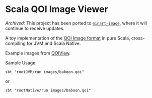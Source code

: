 # Scala QOI Image Viewer

*Archived:* This project has been ported to [`minart-image`](https://github.com/JD557/minart), where it will continue to receive updates.

A toy implementation of the [QOI Image format](https://qoiformat.org/) in pure Scala, cross-compiling for JVM and Scala Native.

Example images from [QOIView](https://github.com/floooh/qoiview).

Sample Usage:

`sbt "rootJVM/run images/baboon.qoi"`

or

`sbt "rootNative/run images/baboon.qoi"`
